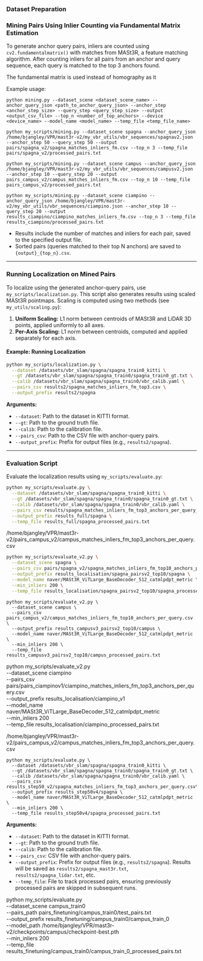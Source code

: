 ### Dataset Preparation




### Mining Pairs Using Inlier Counting via Fundamental Matrix Estimation

To generate anchor query pairs, inliers are counted using `cv2.fundamentalmatrix()` with matches from MASt3R, a feature matching algorithm. After counting inliers for all pairs from an anchor and query sequence, each query is matched to the top 3 anchors found.

The fundamental matrix is used instead of homography as it 







Example usage:

```
python mining.py --dataset_scene <dataset_scene_name> --anchor_query_json <path_to_anchor_query_json> --anchor_step <anchor_step_size> --query_step <query_step_size> --output <output_csv_file> --top_n <number_of_top_anchors> --device <device_name> --model_name <model_name> --temp_file <temp_file_name>
```

```
python my_scripts/mining.py --dataset_scene spagna --anchor_query_json /home/bjangley/VPR/mast3r-v2/my_vbr_utils/vbr_sequences/spagnav2.json --anchor_step 50 --query_step 50 --output pairs/spagna_v2/spagna_matches_inliers_fm.csv --top_n 3 --temp_file pairs/spagna_v2/processed_pairs.txt

```

```
python my_scripts/mining.py --dataset_scene campus --anchor_query_json /home/bjangley/VPR/mast3r-v2/my_vbr_utils/vbr_sequences/campusv2.json --anchor_step 10 --query_step 20 --output pairs_campus_v2/campus_matches_inliers_fm.csv --top_n 10 --temp_file pairs_campus_v2/processed_pairs.txt
```

```
python my_scripts/mining.py --dataset_scene ciampino --anchor_query_json /home/bjangley/VPR/mast3r-v2/my_vbr_utils/vbr_sequences/ciampino.json --anchor_step 10 --query_step 20 --output results_ciampino/ciampino_matches_inliers_fm.csv --top_n 3 --temp_file results_ciampino/processed_pairs.txt
```

- Results include the number of matches and inliers for each pair, saved to the specified output file.
- Sorted pairs (queries matched to their top N anchors) are saved to `{output}_{top_n}.csv`.

---

### Running Localization on Mined Pairs

To localize using the generated anchor-query pairs, use `my_scripts/localization.py`. This script also generates results using scaled MASt3R pointmaps. Scaling is computed using two methods (see `my_utils/scaling.py`):

1. **Uniform Scaling:** L1 norm between centroids of MASt3R and LiDAR 3D points, applied uniformly to all axes.
2. **Per-Axis Scaling:** L1 norm between centroids, computed and applied separately for each axis.

#### Example: Running Localization

```bash
python my_scripts/localization.py \
  --dataset /datasets/vbr_slam/spagna/spagna_train0_kitti \
  --gt /datasets/vbr_slam/spagna/spagna_train0/spagna_train0_gt.txt \
  --calib /datasets/vbr_slam/spagna/spagna_train0/vbr_calib.yaml \
  --pairs_csv results2/spagna_matches_inliers_fm_top3.csv \
  --output_prefix results2/spagna 
```

**Arguments:**
- `--dataset`: Path to the dataset in KITTI format.
- `--gt`: Path to the ground truth file.
- `--calib`: Path to the calibration file.
- `--pairs_csv`: Path to the CSV file with anchor-query pairs.
- `--output_prefix`: Prefix for output files (e.g., `results2/spagna`).

---

### Evaluation Script

Evaluate the localization results using `my_scripts/evaluate.py`:

```bash
python my_scripts/evaluate.py \
  --dataset /datasets/vbr_slam/spagna/spagna_train0_kitti \
  --gt /datasets/vbr_slam/spagna/spagna_train0/spagna_train0_gt.txt \
  --calib /datasets/vbr_slam/spagna/spagna_train0/vbr_calib.yaml \
  --pairs_csv results/spagna_matches_inliers_fm_top3_anchors_per_query_per_anchorseq.csv \
  --output_prefix results_full/spagna \
  --temp_file results_full/spagna_processed_pairs.txt
```

/home/bjangley/VPR/mast3r-v2/pairs_campus_v2/campus_matches_inliers_fm_top3_anchors_per_query.csv
```bash
python my_scripts/evaluate_v2.py \
  --dataset_scene spagna \
  --pairs_csv pairs/spagna_v2/spagna_matches_inliers_fm_top10_anchors_per_query.csv \
  --output_prefix results_localisation/spagna_pairsv2_top10/spagna \
  --model_name naver/MASt3R_ViTLarge_BaseDecoder_512_catmlpdpt_metric \
  --min_inliers 200 \
  --temp_file results_localisation/spagna_pairsv2_top10/spagna_processed_pairs.txt
```

```
python my_scripts/evaluate_v2.py \
  --dataset_scene campus \
  --pairs_csv pairs_campus_v2/campus_matches_inliers_fm_top10_anchors_per_query.csv \
  --output_prefix results_campusv3_pairsv2_top10/campus \
  --model_name naver/MASt3R_ViTLarge_BaseDecoder_512_catmlpdpt_metric \
  --min_inliers 200 \
  --temp_file results_campusv3_pairsv2_top10/campus_processed_pairs.txt
```

python my_scripts/evaluate_v2.py \
  --dataset_scene ciampino \
  --pairs_csv pairs/pairs_ciampinov1/ciampino_matches_inliers_fm_top3_anchors_per_query.csv \
  --output_prefix results_localisation/ciampino_v1 \
  --model_name naver/MASt3R_ViTLarge_BaseDecoder_512_catmlpdpt_metric \
  --min_inliers 200 \
  --temp_file  results_localisation/ciampino_processed_pairs.txt


/home/bjangley/VPR/mast3r-v2/pairs_campus_v2/campus_matches_inliers_fm_top3_anchors_per_query.csv

```
python my_scripts/evaluate.py \
  --dataset /datasets/vbr_slam/spagna/spagna_train0_kitti \
  --gt /datasets/vbr_slam/spagna/spagna_train0/spagna_train0_gt.txt \
  --calib /datasets/vbr_slam/spagna/spagna_train0/vbr_calib.yaml \
  --pairs_csv results_step50_v2/spagna_matches_inliers_fm_top3_anchors_per_query.csv\
  --output_prefix results_step50v4/spagna \
  --model_name naver/MASt3R_ViTLarge_BaseDecoder_512_catmlpdpt_metric \
  --min_inliers 200 \
  --temp_file results_step50v4/spagna_processed_pairs.txt
```

**Arguments:**
- `--dataset`: Path to the dataset in KITTI format.
- `--gt`: Path to the ground truth file.
- `--calib`: Path to the calibration file.
- `--pairs_csv`: CSV file with anchor-query pairs.
- `--output_prefix`: Prefix for output files (e.g., `results2/spagna`). Results will be saved as `results2/spagna_mast3r.txt`, `results2/spagna_lidar.txt`, etc.
- `--temp_file`: File to track processed pairs, ensuring previously processed pairs are skipped in subsequent runs.



python my_scripts/evaluate.py \
  --dataset_scene campus_train0 \
  --pairs_path pairs_finetuning/campus_train0/test_pairs.txt \
  --output_prefix results_finetuning/campus_train0/campus_train_0 \
  --model_path /home/bjangley/VPR/mast3r-v2/checkpoints/campus/checkpoint-best.pth \
  --min_inliers 200 \
  --temp_file results_finetuning/campus_train0/campus_train_0_processed_pairs.txt